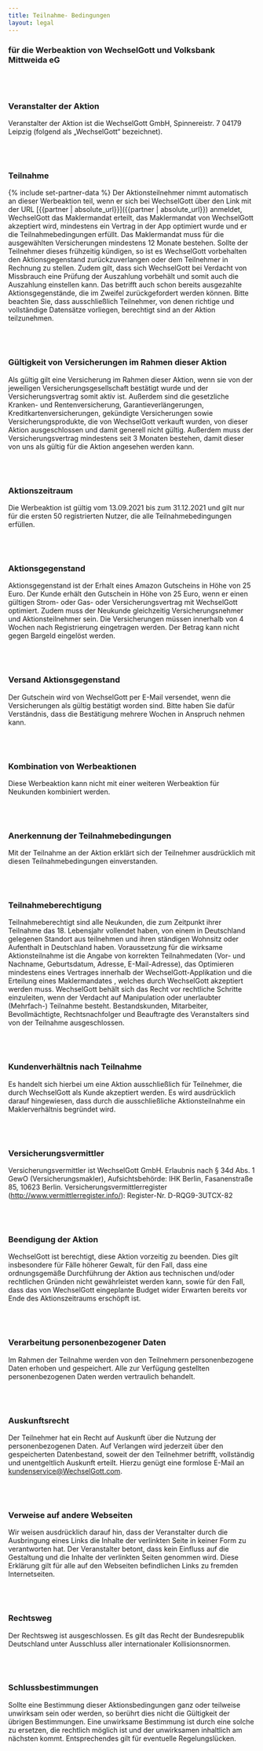 ```yaml
---
title: Teilnahme- Bedingungen 
layout: legal
---
```


### für die Werbeaktion von WechselGott und Volksbank Mittweida eG

<br>
<br>

### Veranstalter der Aktion

Veranstalter der Aktion ist die WechselGott GmbH, Spinnereistr. 7 04179 Leipzig (folgend als „WechselGott“ bezeichnet).

<br>
<br>

### Teilnahme

{% include set-partner-data %}
Der Aktionsteilnehmer nimmt automatisch an dieser Werbeaktion teil, wenn er sich bei WechselGott über den Link mit der
URL [{{partner | absolute_url}}]({{partner | absolute_url}}) anmeldet, WechselGott das Maklermandat erteilt, das Maklermandat von WechselGott
akzeptiert wird, mindestens ein Vertrag in der App optimiert wurde und er die Teilnahmebedingungen erfüllt. Das
Maklermandat muss für die ausgewählten Versicherungen mindestens 12 Monate bestehen. Sollte der Teilnehmer dieses
frühzeitig kündigen, so ist es WechselGott vorbehalten den Aktionsgegenstand zurückzuverlangen oder dem Teilnehmer in
Rechnung zu stellen. Zudem gilt, dass sich WechselGott bei Verdacht von Missbrauch eine Prüfung der Auszahlung vorbehält
und somit auch die Auszahlung einstellen kann. Das betrifft auch schon bereits ausgezahlte Aktionsgegenstände, die im
Zweifel zurückgefordert werden können. Bitte beachten Sie, dass ausschließlich Teilnehmer, von denen richtige und
vollständige Datensätze vorliegen, berechtigt sind an der Aktion teilzunehmen.

<br>
<br>

### Gültigkeit von Versicherungen im Rahmen dieser Aktion

Als gültig gilt eine Versicherung im Rahmen dieser Aktion, wenn sie von der jeweiligen Versicherungsgesellschaft
bestätigt wurde und der Versicherungsvertrag somit aktiv ist. Außerdem sind die gesetzliche Kranken- und
Rentenversicherung, Garantieverlängerungen, Kreditkartenversicherungen, gekündigte Versicherungen sowie
Versicherungsprodukte, die von WechselGott verkauft wurden, von dieser Aktion ausgeschlossen und damit generell nicht
gültig. Außerdem muss der Versicherungsvertrag mindestens seit 3 Monaten bestehen, damit dieser von uns als gültig für
die Aktion angesehen werden kann.

<br>
<br>

### Aktionszeitraum

Die Werbeaktion ist gültig vom 13.09.2021 bis zum 31.12.2021 und gilt nur für die ersten 50 registrierten Nutzer, die
alle Teilnahmebedingungen erfüllen.

<br>
<br>

### Aktionsgegenstand

Aktionsgegenstand ist der Erhalt eines Amazon Gutscheins in Höhe von 25 Euro. Der Kunde erhält den Gutschein in Höhe von
25 Euro, wenn er einen gültigen Strom- oder Gas- oder Versicherungsvertrag mit WechselGott optimiert. Zudem muss der
Neukunde gleichzeitig Versicherungsnehmer und Aktionsteilnehmer sein. Die Versicherungen müssen innerhalb von 4 Wochen
nach Registrierung eingetragen werden. Der Betrag kann nicht gegen Bargeld eingelöst werden.

<br>
<br>

### Versand Aktionsgegenstand

Der Gutschein wird von WechselGott per E-Mail versendet, wenn die Versicherungen als gültig bestätigt worden sind. Bitte
haben Sie dafür Verständnis, dass die Bestätigung mehrere Wochen in Anspruch nehmen kann.


<br>
<br>

### Kombination von Werbeaktionen

Diese Werbeaktion kann nicht mit einer weiteren Werbeaktion für Neukunden kombiniert werden.

<br>
<br>

### Anerkennung der Teilnahmebedingungen

Mit der Teilnahme an der Aktion erklärt sich der Teilnehmer ausdrücklich mit diesen Teilnahmebedingungen einverstanden.

<br>
<br>

### Teilnahmeberechtigung

Teilnahmeberechtigt sind alle Neukunden, die zum Zeitpunkt ihrer Teilnahme das 18. Lebensjahr vollendet haben, von einem
in Deutschland gelegenen Standort aus teilnehmen und ihren ständigen Wohnsitz oder Aufenthalt in Deutschland haben.
Voraussetzung für die wirksame Aktionsteilnahme ist die Angabe von korrekten Teilnahmedaten (Vor- und Nachname,
Geburtsdatum, Adresse, E-Mail-Adresse), das Optimieren mindestens eines Vertrages innerhalb der WechselGott-Applikation
und die Erteilung eines Maklermandates , welches durch WechselGott akzeptiert werden muss. WechselGott behält sich das
Recht vor rechtliche Schritte einzuleiten, wenn der Verdacht auf Manipulation oder unerlaubter (Mehrfach-) Teilnahme
besteht. Bestandskunden, Mitarbeiter, Bevollmächtigte, Rechtsnachfolger und Beauftragte des Veranstalters sind von der
Teilnahme ausgeschlossen.

<br>
<br>

### Kundenverhältnis nach Teilnahme

Es handelt sich hierbei um eine Aktion ausschließlich für Teilnehmer, die durch WechselGott als Kunde akzeptiert werden.
Es wird ausdrücklich darauf hingewiesen, dass durch die ausschließliche Aktionsteilnahme ein Maklerverhältnis begründet
wird.

<br>
<br>

### Versicherungsvermittler

Versicherungsvermittler ist WechselGott GmbH. Erlaubnis nach § 34d Abs. 1 GewO (Versicherungsmakler), Aufsichtsbehörde:
IHK Berlin, Fasanenstraße 85, 10623 Berlin. Versicherungsvermittlerregister (http://www.vermittlerregister.info/):
Register-Nr. D-RQG9-3UTCX-82

<br>
<br>

### Beendigung der Aktion

WechselGott ist berechtigt, diese Aktion vorzeitig zu beenden. Dies gilt insbesondere für Fälle höherer Gewalt, für den
Fall, dass eine ordnungsgemäße Durchführung der Aktion aus technischen und/oder rechtlichen Gründen nicht gewährleistet
werden kann, sowie für den Fall, dass das von WechselGott eingeplante Budget wider Erwarten bereits vor Ende des
Aktionszeitraums erschöpft ist.

<br>
<br>

### Verarbeitung personenbezogener Daten

Im Rahmen der Teilnahme werden von den Teilnehmern personenbezogene Daten erhoben und gespeichert. Alle zur Verfügung
gestellten personenbezogenen Daten werden vertraulich behandelt.

<br>
<br>

### Auskunftsrecht

Der Teilnehmer hat ein Recht auf Auskunft über die Nutzung der personenbezogenen Daten. Auf Verlangen wird jederzeit
über den gespeicherten Datenbestand, soweit der den Teilnehmer betrifft, vollständig und unentgeltlich Auskunft erteilt.
Hierzu genügt eine formlose E-Mail an kundenservice@WechselGott.com.

<br>
<br>

### Verweise auf andere Webseiten

Wir weisen ausdrücklich darauf hin, dass der Veranstalter durch die Ausbringung eines Links die Inhalte der verlinkten
Seite in keiner Form zu verantworten hat. Der Veranstalter betont, dass kein Einfluss auf die Gestaltung und die Inhalte
der verlinkten Seiten genommen wird. Diese Erklärung gilt für alle auf den Webseiten befindlichen Links zu fremden
Internetseiten.

<br>
<br>

### Rechtsweg

Der Rechtsweg ist ausgeschlossen. Es gilt das Recht der Bundesrepublik Deutschland unter Ausschluss aller
internationaler Kollisionsnormen.

<br>
<br>

### Schlussbestimmungen

Sollte eine Bestimmung dieser Aktionsbedingungen ganz oder teilweise unwirksam sein oder werden, so berührt dies nicht
die Gültigkeit der übrigen Bestimmungen. Eine unwirksame Bestimmung ist durch eine solche zu ersetzen, die rechtlich
möglich ist und der unwirksamen inhaltlich am nächsten kommt. Entsprechendes gilt für eventuelle Regelungslücken.